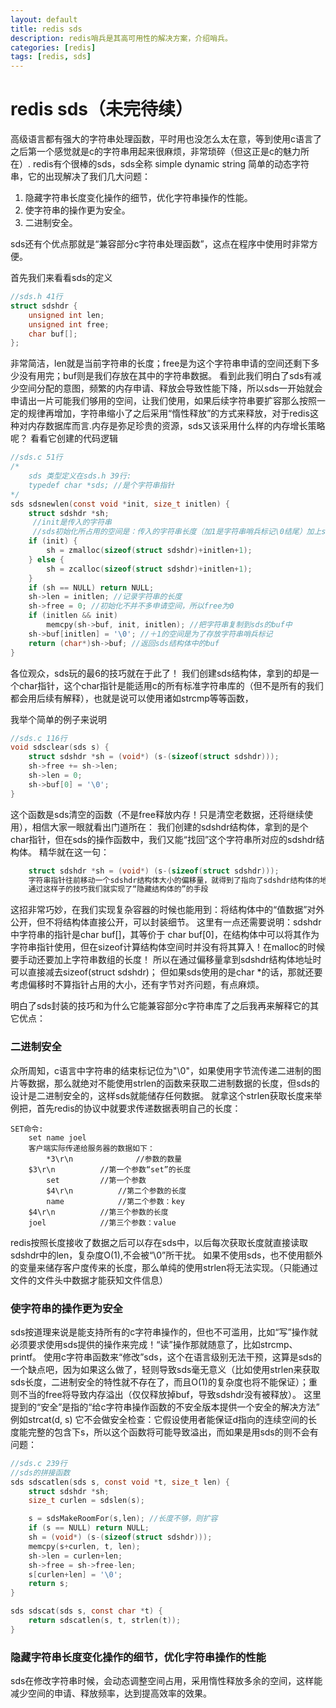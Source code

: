 ```yaml
---
layout: default
title: redis sds 
description: redis哨兵是其高可用性的解决方案，介绍哨兵。
categories: [redis]
tags: [redis, sds]
---
```


# redis sds（未完待续）

高级语言都有强大的字符串处理函数，平时用也没怎么太在意，等到使用c语言了之后第一个感觉就是c的字符串用起来很麻烦，非常琐碎（但这正是c的魅力所在）.
redis有个很棒的sds，sds全称 simple dynamic string 简单的动态字符串，它的出现解决了我们几大问题：
 
 1. 隐藏字符串长度变化操作的细节，优化字符串操作的性能。
 1. 使字符串的操作更为安全。 
 1. 二进制安全。 

sds还有个优点那就是“兼容部分c字符串处理函数”，这点在程序中使用时非常方便。

首先我们来看看sds的定义

```c
//sds.h 41行
struct sdshdr {
    unsigned int len;
    unsigned int free;
    char buf[];
};
```
非常简洁，len就是当前字符串的长度；free是为这个字符串申请的空间还剩下多少没有用完；buf则是我们存放在其中的字符串数据。
看到此我们明白了sds有减少空间分配的意图，频繁的内存申请、释放会导致性能下降，所以sds一开始就会申请出一片可能我们够用的空间，让我们使用，如果后续字符串要扩容那么按照一定的规律再增加，字符串缩小了之后采用“惰性释放”的方式来释放，对于redis这种对内存数据库而言.内存是弥足珍贵的资源，sds又该采用什么样的内存增长策略呢？
看看它创建的代码逻辑

```c
//sds.c 51行
/*
	sds 类型定义在sds.h 39行:
	typedef char *sds; //是个字符串指针
*/
sds sdsnewlen(const void *init, size_t initlen) {
    struct sdshdr *sh;
	 //init是传入的字符串
	 //sds初始化所占用的空间是：传入的字符串长度（加1是字符串哨兵标记\0结尾）加上sdshdr结构体的大小
    if (init) {
        sh = zmalloc(sizeof(struct sdshdr)+initlen+1);
    } else {
        sh = zcalloc(sizeof(struct sdshdr)+initlen+1);
    }
    if (sh == NULL) return NULL;
    sh->len = initlen; //记录字符串的长度
    sh->free = 0; //初始化不并不多申请空间，所以free为0
    if (initlen && init)
        memcpy(sh->buf, init, initlen); //把字符串复制到sds的buf中
    sh->buf[initlen] = '\0'; //＋1的空间是为了存放字符串哨兵标记
    return (char*)sh->buf; //返回sds结构体中的buf
}
```

各位观众，sds玩的最6的技巧就在于此了！
我们创建sds结构体，拿到的却是一个char指针，这个char指针是能适用c的所有标准字符串库的（但不是所有的我们都会用后续有解释），也就是说可以使用诸如strcmp等等函数，

我举个简单的例子来说明

```c
//sds.c 116行
void sdsclear(sds s) {
    struct sdshdr *sh = (void*) (s-(sizeof(struct sdshdr)));
    sh->free += sh->len;
    sh->len = 0;
    sh->buf[0] = '\0';
}
```
这个函数是sds清空的函数（不是free释放内存！只是清空老数据，还将继续使用），相信大家一眼就看出门道所在：
我们创建的sdshdr结构体，拿到的是个char指针，但在sds的操作函数中，我们又能“找回”这个字符串所对应的sdshdr结构体。
精华就在这一句：

```c
	struct sdshdr *sh = (void*) (s-(sizeof(struct sdshdr)));
	字符串指针往前移动一个sdshdr结构体大小的偏移量，就得到了指向了sdshdr结构体的地址。
	通过这样子的技巧我们就实现了“隐藏结构体的”的手段
```
这招非常巧妙，在我们实现复杂容器的时候也能用到：将结构体中的“值数据”对外公开，但不将结构体直接公开，可以封装细节。
这里有一点还需要说明：sdshdr中字符串的指针是char buf[]，其等价于 char buf[0]，在结构体中可以将其作为字符串指针使用，但在sizeof计算结构体空间时并没有将其算入！在malloc的时候要手动还要加上字符串数组的长度！
所以在通过偏移量拿到sdshdr结构体地址时可以直接减去sizeof(struct sdshdr)；
但如果sds使用的是char *的话，那就还要考虑偏移时不算指针占用的大小，还有字节对齐问题，有点麻烦。

明白了sds封装的技巧和为什么它能兼容部分c字符串库了之后我再来解释它的其它优点：

### 二进制安全

众所周知，c语言中字符串的结束标记位为"\0"，如果使用字节流传递二进制的图片等数据，那么就绝对不能使用strlen的函数来获取二进制数据的长度，但sds的设计是二进制安全的，这样sds就能储存任何数据。
就拿这个strlen获取长度来举例把，首先redis的协议中就要求传递数据表明自己的长度：

```
SET命令:
    set name joel
	客户端实际传递给服务器的数据如下：
        *3\r\n         		//参数的数量
	$3\r\n			//第一个参数“set”的长度
        set			//第一个参数
        $4\r\n			//第二个参数的长度
        name			//第二个参数：key
	$4\r\n			//第三个参数的长度
	joel			//第三个参数：value
```
redis按照长度接收了数据之后可以存在sds中，以后每次获取长度就直接读取sdshdr中的len，复杂度O(1),不会被“\0”所干扰。
如果不使用sds，也不使用额外的变量来储存客户度传来的长度，那么单纯的使用strlen将无法实现。（只能通过文件的文件头中数据才能获知文件信息）

### 使字符串的操作更为安全
sds按道理来说是能支持所有的c字符串操作的，但也不可滥用，比如“写”操作就必须要求使用sds提供的操作来完成！“读”操作那就随意了，比如strcmp、printf。
使用c字符串函数来“修改”sds，这个在语言级别无法干预，这算是sds的一个缺点吧，因为如果这么做了，轻则导致sds毫无意义（比如使用strlen来获取sds长度，二进制安全的特性就不存在了，而且O(1)的复杂度也将不能保证）；重则不当的free将导致内存溢出（仅仅释放掉buf，导致sdshdr没有被释放）。
这里提到的“安全”是指的“给c字符串操作函数的不安全版本提供一个安全的解决方法” 例如strcat(d, s) 它不会做安全检查：它假设使用者能保证d指向的连续空间的长度能完整的包含下s，所以这个函数将可能导致溢出，而如果是用sds的则不会有问题：

```c
//sds.c 239行
//sds的拼接函数
sds sdscatlen(sds s, const void *t, size_t len) {
    struct sdshdr *sh;
    size_t curlen = sdslen(s);

    s = sdsMakeRoomFor(s,len); //长度不够，则扩容
    if (s == NULL) return NULL;
    sh = (void*) (s-(sizeof(struct sdshdr)));
    memcpy(s+curlen, t, len);
    sh->len = curlen+len;
    sh->free = sh->free-len;
    s[curlen+len] = '\0';
    return s;
}

sds sdscat(sds s, const char *t) {
    return sdscatlen(s, t, strlen(t));
}
```

### 隐藏字符串长度变化操作的细节，优化字符串操作的性能
sds在修改字符串时候，会动态调整空间占用，采用惰性释放多余的空间，这样能减少空间的申请、释放频率，达到提高效率的效果。

